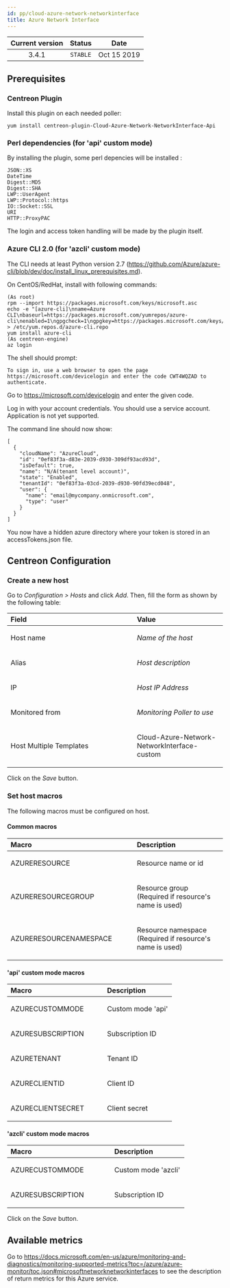 ```yaml
---
id: pp/cloud-azure-network-networkinterface
title: Azure Network Interface
---
```


| Current version | Status | Date |
| :-: | :-: | :-: |
| 3.4.1 | `STABLE` | Oct 15 2019 |


## Prerequisites

### Centreon Plugin
Install this plugin on each needed poller:

    yum install centreon-plugin-Cloud-Azure-Network-NetworkInterface-Api

### Perl dependencies (for 'api' custom mode)
By installing the plugin, some perl depencies will be installed :

    JSON::XS
    DateTime
    Digest::MD5
    Digest::SHA
    LWP::UserAgent
    LWP::Protocol::https
    IO::Socket::SSL
    URI
    HTTP::ProxyPAC

The login and access token handling will be made by the plugin itself.

### Azure CLI 2.0 (for 'azcli' custom mode)
The CLI needs at least Python version 2.7 (https://github.com/Azure/azure-cli/blob/dev/doc/install_linux_prerequisites.md).

On CentOS/RedHat, install with following commands:

    (As root)
    rpm --import https://packages.microsoft.com/keys/microsoft.asc
    echo -e "[azure-cli]\nname=Azure CLI\nbaseurl=https://packages.microsoft.com/yumrepos/azure-cli\nenabled=1\ngpgcheck=1\ngpgkey=https://packages.microsoft.com/keys/microsoft.asc" > /etc/yum.repos.d/azure-cli.repo
    yum install azure-cli
    (As centreon-engine)
    az login

The shell should prompt:

    To sign in, use a web browser to open the page https://microsoft.com/devicelogin and enter the code CWT4WQZAD to authenticate.

Go to https://microsoft.com/devicelogin and enter the given code.

Log in with your account credentials. You should use a service account. Application is not yet supported.

The command line should now show:

    [
      {
        "cloudName": "AzureCloud",
        "id": "0ef83f3a-d83e-2039-d930-309df93acd93d",
        "isDefault": true,
        "name": "N/A(tenant level account)",
        "state": "Enabled",
        "tenantId": "0ef83f3a-03cd-2039-d930-90fd39ecd048",
        "user": {
          "name": "email@mycompany.onmicrosoft.com",
          "type": "user"
        }
      }
    ]

You now have a hidden azure directory where your token is stored in an accessTokens.json file.

## Centreon Configuration

### Create a new host
Go to *Configuration &gt; Hosts* and click *Add*. Then, fill the form as
shown by the following table:

<table>
<colgroup>
<col width="58%" />
<col width="41%" />
</colgroup>
<thead>
<tr class="header">
<th align="left">Field</th>
<th align="left">Value</th>
</tr>
</thead>
<tbody>
<tr class="odd">
<td align="left"><p>Host name</p></td>
<td align="left"><p><em>Name of the host</em></p></td>
</tr>
<tr class="even">
<td align="left"><p>Alias</p></td>
<td align="left"><p><em>Host description</em></p></td>
</tr>
<tr class="odd">
<td align="left"><p>IP</p></td>
<td align="left"><p><em>Host IP Address</em></p></td>
</tr>
<tr class="even">
<td align="left"><p>Monitored from</p></td>
<td align="left"><p><em>Monitoring Poller to use</em></p></td>
</tr>
<tr class="odd">
<td align="left"><p>Host Multiple Templates</p></td>
<td align="left"><p>Cloud-Azure-Network-NetworkInterface-custom</p></td>
</tr>
</tbody>
</table>

Click on the *Save* button.

### Set host macros
The following macros must be configured on host.

#### Common macros
<table>
<colgroup>
<col width="58%" />
<col width="41%" />
</colgroup>
<thead>
<tr class="header">
<th align="left">Macro</th>
<th align="left">Description</th>
</tr>
</thead>
<tbody>
<tr class="odd">
<td align="left"><p>AZURERESOURCE</p></td>
<td align="left"><p>Resource name or id</p></td>
</tr>
<tr class="even">
<td align="left"><p>AZURERESOURCEGROUP</p></td>
<td align="left"><p>Resource group (Required if resource's name is used)</p></td>
</tr>
<tr class="odd">
<td align="left"><p>AZURERESOURCENAMESPACE</p></td>
<td align="left"><p>Resource namespace (Required if resource's name is used)</p></td>
</tr>
</tbody>
</table>

#### 'api' custom mode macros
<table>
<colgroup>
<col width="58%" />
<col width="41%" />
</colgroup>
<thead>
<tr class="header">
<th align="left">Macro</th>
<th align="left">Description</th>
</tr>
</thead>
<tbody>
<tr class="odd">
<td align="left"><p>AZURECUSTOMMODE</p></td>
<td align="left"><p>Custom mode 'api'</p></td>
</tr>
<tr class="even">
<td align="left"><p>AZURESUBSCRIPTION</p></td>
<td align="left"><p>Subscription ID</p></td>
</tr>
<tr class="odd">
<td align="left"><p>AZURETENANT</p></td>
<td align="left"><p>Tenant ID</p></td>
</tr>
<tr class="even">
<td align="left"><p>AZURECLIENTID</p></td>
<td align="left"><p>Client ID</p></td>
</tr>
<tr class="odd">
<td align="left"><p>AZURECLIENTSECRET</p></td>
<td align="left"><p>Client secret</p></td>
</tr>
</tbody>
</table>

#### 'azcli' custom mode macros
<table>
<colgroup>
<col width="58%" />
<col width="41%" />
</colgroup>
<thead>
<tr class="header">
<th align="left">Macro</th>
<th align="left">Description</th>
</tr>
</thead>
<tbody>
<tr class="odd">
<td align="left"><p>AZURECUSTOMMODE</p></td>
<td align="left"><p>Custom mode 'azcli'</p></td>
</tr>
<tr class="even">
<td align="left"><p>AZURESUBSCRIPTION</p></td>
<td align="left"><p>Subscription ID</p></td>
</tr>
</tbody>
</table>

Click on the *Save* button.

## Available metrics
Go to https://docs.microsoft.com/en-us/azure/monitoring-and-diagnostics/monitoring-supported-metrics?toc=/azure/azure-monitor/toc.json#microsoftnetworknetworkinterfaces to see the description of return metrics for this Azure service.

